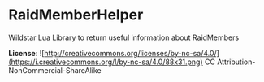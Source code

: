 # RaidMemberHelper
Wildstar Lua Library to return useful information about RaidMembers

**License**: ![http://creativecommons.org/licenses/by-nc-sa/4.0/](https://i.creativecommons.org/l/by-nc-sa/4.0/88x31.png) CC Attribution-NonCommercial-ShareAlike
